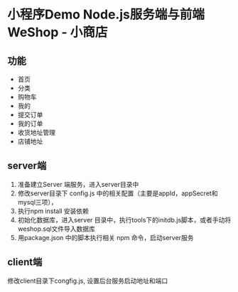 # 小程序Demo Node.js服务端与前端 WeShop - 小商店

## 功能
- 首页
- 分类
- 购物车
- 我的
- 提交订单
- 我的订单
- 收货地址管理
- 店铺地址

## server端
1. 准备建立Server 端服务，进入server目录中
2. 修改server目录下 config.js 中的相关配置（主要是appId，appSecret和mysql三项），
3. 执行npm install 安装依赖
4. 初始化数据库，进入server 目录中，执行tools下的initdb.js脚本，或者手动将weshop.sql文件导入数据库
5. 用package.json 中的脚本执行相关 npm 命令，启动server服务

## client端
修改client目录下congfig.js, 设置后台服务启动地址和端口

